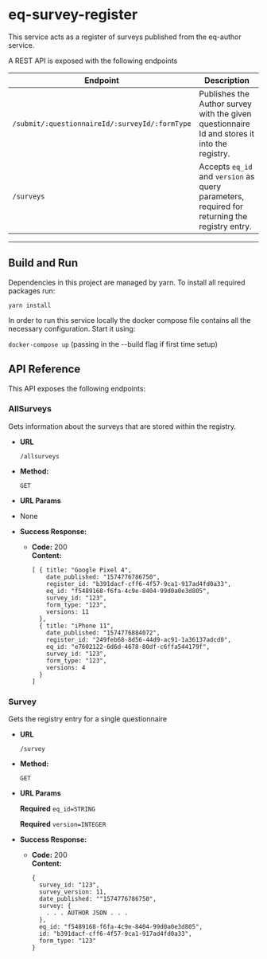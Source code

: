 # eq-survey-register

This service acts as a register of surveys published from the eq-author service.

A REST API is exposed with the following endpoints

| Endpoint                                       | Description                                                                                   |
| ---------------------------------------------- | --------------------------------------------------------------------------------------------- |
| `/submit/:questionnaireId/:surveyId/:formType` | Publishes the Author survey with the given questionnaire Id and stores it into the registry.  |
| `/surveys`                                     | Accepts `eq_id` and `version` as query parameters, required for returning the registry entry. |

---

## Build and Run

Dependencies in this project are managed by yarn. To install all required packages run:

`yarn install`

In order to run this service locally the docker compose file contains all the necessary configuration. Start it using:

`docker-compose up` (passing in the --build flag if first time setup)

## API Reference

This API exposes the following endpoints:

### AllSurveys

Gets information about the surveys that are stored within the registry.

- **URL**

  `/allsurveys`

- **Method:**

  `GET`

- **URL Params**

* None

- **Success Response:**

  - **Code:** 200 <br />
    **Content:**
    ```
    [ { title: "Google Pixel 4",
        date_published: "1574776786750",
        register_id: "b391dacf-cff6-4f57-9ca1-917ad4fd0a33",
        eq_id: "f5489168-f6fa-4c9e-8404-99d0a0e3d805",
        survey_id: "123",
        form_type: "123",
        versions: 11
      },
      { title: "iPhone 11",
        date_published: "1574776884072",
        register_id: "249feb68-8d56-44d9-ac91-1a36137adcd0",
        eq_id: "e7602122-6d6d-4678-80df-c6ffa544179f",
        survey_id: "123",
        form_type: "123",
        versions: 4
      }
    ]
    ```

### Survey

Gets the registry entry for a single questionnaire

- **URL**

  `/survey`

- **Method:**

  `GET`

- **URL Params**

  **Required** `eq_id=STRING`
  
  **Required** `version=INTEGER`

- **Success Response:**

  - **Code:** 200 <br />
    **Content:**
    ```
    {
      survey_id: "123",
      survey_version: 11,
      date_published: ""1574776786750",
      survey: {
        . . . AUTHOR JSON . . .
      },
      eq_id: "f5489168-f6fa-4c9e-8404-99d0a0e3d805",
      id: "b391dacf-cff6-4f57-9ca1-917ad4fd0a33",
      form_type: "123"
    }
    ```
